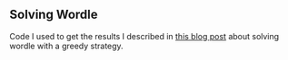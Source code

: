 Solving Wordle
----

Code I used to get the results I described in [this blog post](https://leotac.github.io/posts/2022/01/13/wordle/) about solving wordle with a greedy strategy.
